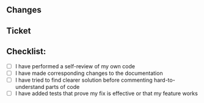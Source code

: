 <!--- original: https://github.com/VeryBigThings/elixir_common/blob/98e723a3d1ecbc21107b3a2f98b8ab619ba28800/.github/pull_request_template.md -->

## Changes
<!--- Describe your changes -->

## Ticket
<!--- Issue to which the pull request is related -->

## Checklist:
<!--- Go over all the following points, and put an `x` in all the boxes that apply. -->
- [ ] I have performed a self-review of my own code
- [ ] I have made corresponding changes to the documentation
- [ ] I have tried to find clearer solution before commenting hard-to-understand parts of code
- [ ] I have added tests that prove my fix is effective or that my feature works

<!--- ## Deployment steps -->
<!--- Deployment todo steps, if needed. Example: running seed files, mix tasks... -->


<!--- ## Usage -->
<!--- (Mainly graphql snippets that showcase how new API is used) -->


<!--- ## Screenshots -->
<!--- (if appropriate) -->
